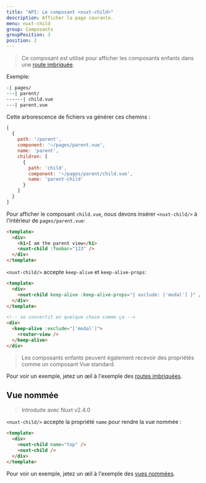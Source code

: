 ```yaml
---
title: "API: Le composant <nuxt-child>"
description: Afficher la page courante.
menu: nuxt-child
group: Composants
groupPosition: 3
position: 2
---
```


> Ce composant est utilisé pour afficher les composants enfants dans une [route imbriquée](/guide/routing#nested-routes).

Exemple:

```bash
-| pages/
---| parent/
------| child.vue
---| parent.vue
```

Cette arborescence de fichiers va générer ces chemins :

```js
[
  {
    path: '/parent',
    component: '~/pages/parent.vue',
    name: 'parent',
    children: [
      {
        path: 'child',
        component: '~/pages/parent/child.vue',
        name: 'parent-child'
      }
    ]
  }
]
```

Pour afficher le composant `child.vue`, nous devons insérer `<nuxt-child/>` à l'intérieur de `pages/parent.vue`:

```html
<template>
  <div>
    <h1>I am the parent view</h1>
    <nuxt-child :foobar="123" />
  </div>
</template>
```

`<nuxt-child/>` accepte `keep-alive` et `keep-alive-props`:

```html
<template>
  <div>
    <nuxt-child keep-alive :keep-alive-props="{ exclude: ['modal'] }" />
  </div>
</template>

<!-- se convertit en quelque chose comme ça -->
<div>
  <keep-alive :exclude="['modal']">
    <router-view />
  </keep-alive>
</div>
```

> Les composants enfants peuvent également recevoir des propriétés comme un composant Vue standard.

Pour voir un exemple, jetez un œil à l'exemple des [routes imbriquées](/examples/nested-routes).

## Vue nommée

> Introduite avec Nuxt v2.4.0

`<nuxt-child/>` accepte la propriété `name` pour rendre la vue nommée :

```html
<template>
  <div>
    <nuxt-child name="top" />
    <nuxt-child />
  </div>
</template>
```

Pour voir un exemple, jetez un œil à l'exemple des [vues nommées](/examples/named-views).
